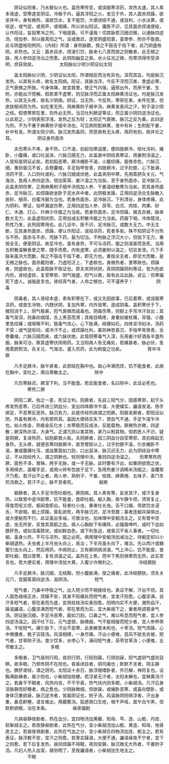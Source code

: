<!-- { "loadSidebar": true } -->
　　阴证似阳者，乃水极似火也。盖伤寒传变，或误服寒凉药，攻热太速，其人素本肾虚，受寒遂变阴证。冷极于内，逼其浮阳之火，发见于外，其人面赤烦躁，欲坐井中，身有微热，渴欲饮水，复不能饮，大便闭结不通，或自利，小水淡黄，或呕逆，或气促，或郑声，或咽痛，所以状似阳证。庸医不识，见其面赤烦渴便结，认作阳证，妄投寒冷之剂，下咽遂毙，可不谨哉！切其脉若沉细迟微，以通脉四逆汤，倍加参、附以接真阳之气。设或救迟，遂至阴盛阳衰，虽使参、附亦不能救。此与阴盛格阳例同。《内经》所谓：身热脉数，按之不鼓击于指下者，此乃阴盛格阳，非热也。又云：面赤目赤，烦渴引饮，脉来七八至而按之则散者，此无根之脉，用人参四逆汤治之而愈。此阴阳幽显之奥，水火征兆之微，伤寒须得传受讲明，庶获效矣。
　　　　　太阳脉似少阴少阴证似太阳

　　盖太阳脉似少阴，少阴证似太阳，所谓相反而治有异也。深究其旨，均是脉沉发热，以其有头疼，故名太阳病。阳证，其脉当浮，今反不浮而沉者，里虚必寒，正气衰微之所致。今身体痛，故宜救里，使正气内强，逼邪出外，而用干姜、生附，亦能出汗而解。假若里不虚寒，则见脉浮而正属太阳麻黄汤证也。均是脉沉发热，以其无头疼，故名少阴病。阴证，当无热，今反热，寒邪在表，未传在里，但皮肤郁闭而为热。如在里无热，用麻黄附子细辛汤，麻黄发表间之汗，附子温少阴之经。假使寒邪在里，则外必无热，当见吐利厥逆等证，而正属少阴四逆汤证也。以此观之，少阴表邪浮浅，发热之反为轻；太阳正气衰微，脉沉之反为重。此四逆为剂，不为不重于麻黄附子细辛汤也。可见熟附配麻黄，发中有补；生附配干姜，补中有发。所谓太阳少阴，脉沉发热虽同，而受病有无头疼，用药有别，故并论之耳。
　　　　　阴证身热面赤

　　夫伤寒头不疼，身不热，口不渴，初起怕寒战栗，便四肢厥冷，呕吐泻利，蜷卧，小腹痛，或口吐涎沫，六脉沉细无力，此盖直中阴经真寒证，用姜附汤温之，人皆知是阴证必矣。若初起恶寒，厥冷蜷卧不渴，小腹绞痛，面唇赤色，六脉沉细，重则昏沉不省，舌卷囊缩，手足指甲皆青，四肢厥冷，过乎肘膝，心下胀满，汤药不受，入口则吐或利，六脉沉细或伏绝，此盖夹阴中寒，先用蒸脐灸关元、气海法，急用人参四逆汤，倍加茱萸、姜汁温之为当矣。至于身热面赤，足冷脉沉，此盖夹阴伤寒，正用麻黄附子细辛汤倍加人参、干姜温经散寒为当矣。若其身热面赤，足冷脉沉，如烦躁欲坐卧于泥水井中者，此阴极发躁，正用四逆汤合生脉散入辰砂、细茶、白蜜冷服为当也。若身热面赤，足冷脉沉，下利清谷，身体疼痛，此为阴利，寒证，俗呼漏底伤寒，正用四逆加人参、茯苓、白朮、肉桂、肉果、砂仁、木通、灯心、升麻少许服之为当矣。若身热面赤，足冷烦躁，揭去衣被，脉来数大无力，此盖虚阳伏阴，正用加减五积散冷服之为当矣。药服下咽，冷体既消，热性乃发，此热因寒用也。此几证中，医不识，足冷脉沉，或数大无力，中无主断，见其身热面赤，烦躁，便认作阳证，误投凉药，死者多矣。殊不知阴证不分热与不热，面赤与不赤，凭脉下药，最为切当。不拘脉之浮沉大小，但指下无力，重按全无，便是阴证。故足冷也，虽有身热，不可与凉药，服之则渴甚而急死，当用五积散温解表里之寒，随手而愈。内有虚寒，必须姜附以温之，切忌发泄。凡下手脉来虽洪大而数，按之不鼓击于指下者，即无力也。重按全无者，即空大而散，是无根之脉也。面赤戴阳者，乃虚阳泛上，下虚故也。身微热者，里寒故也。烦躁者，阴盛故也。此盖取脉不取证也。原夫夹阴伏阴，真阴阴躁阴利等证，皆为色欲内伤，肾经虚损，复受寒邪，阴气独盛，阳气以衰，故有此证此脉。谚云：伤寒偏死下虚人。诚哉是言也。肾经真气者，人命之根也，可不谨养乎！
　　　　　阴毒

　　阴毒者，其人肾经本虚，素有积寒在下，或又先因欲事，已后着寒，或误服寒凉药，或食生冷物，内既伏阴，复加外寒，内外皆寒，遂成阴毒。盖积寒伏于下，微阳消于上，阴气极甚，阳气衰微而成毒也。阴毒伤寒，则额上手背冷汗自出；其毒气渐深，则鼻如烟煤，舌上黑苔而滑；其候目睛疼，身重如被杖痛，背强，小腹里急绞痛；或咽喉不利，致毒气攻心，心下胀满，结硬如石，四体坚冷如冰，汤药不受；或气促呕闷，或冷汗不止，或烦躁吐利，甚则神思昏沉，手指甲青唇青，舌卷囊缩，六脉沉细而疾，或六脉伏绝。此皆阴寒毒气入深，先用姜汁好酒各半盏热服，脉来可治，察其虚寒伏阴用药。又当知病人有无痛处，若痛甚者，脉必伏，急用蒸脐熨法，灸关元、气海法，灌入煎药，此为斡旋之功矣。
　　　　　胷中冷厥

　　凡手足厥冷，脉乍紧者，此邪结在胸中也。故心中满而烦，饥不能食者，此病在胸中，宜吐之，用瓜蒂散主之。
　　　　　除中

　　凡伤寒脉迟，厥深下利，当不能食。若反能食者，名曰除中，此证必死也。
　　　　　寒热二厥

　　阴阳二厥，抬之一差，死证立判。阳厥者，先自三阳气分，因感寒邪，起于头疼发热恶寒，已后传进三阴血分，变出四体厥冷乍温，大便燥实，讝语发渴，扬手掷足，不恶寒反恶热，脉沉有力，此是传经热病谓之阳厥。阳极发厥者，即阳证似阴，外虽有厥冷，内有邪热耳。盖因大便结实失下，使血气不通，手足乍温乍冷也。如火炼金，热极金反化水；水寒极而反成冰，反能载物。厥微热亦微，四逆散；厥深热亦深，大承气。正谓亢则以害其物，承乃以制其物。倘若医人不识，疑是阴厥，复进热药，如抱薪救火矣。夫阴厥者，因三阴血分自受寒邪，其初病起无身热，无头疼，就便恶寒四肢厥冷，直至臂胫以上，过乎肘膝不温，引衣蜷卧不渴，兼或腹痛吐泻，或战栗面如刀刮，口出涎沫，脉沉迟无力，此为阴经自中寒证，不从阳经传入，谓之阴厥也。轻则理中汤，重则四逆汤温之。　　伤寒寒热而厥，面色不泽，冒昧，两手无脉，或一手无脉，此时要有汗出，如重阴欲雨之状，多用绵衣，盖暖手足，或用火砖布包放于足下，急用热姜汁调稀米汤服之，温覆取汗乃愈。若汗出不止者，用人参、熟附子、干姜、桂枝、麻黄根、五味子、麦门冬煎汤救之。若汗不止，脉不至者死。
　　　　　蛔厥

　　蛔厥者，其人手足冷而吐蛔也。厥阴病，其人素有寒，妄发其汗，或汗复身热，以致胃中虚冷脏寒，饥不能食，食即吐蛔。蛔入胸，故乍静乍烦，须臾复止，得食而呕又烦，蛔闻食即出。轻者吐小虫，重者吐长虫。舌干口燥，常欲饮水浸舌，不欲咽。蛔上烦躁，昏乱欲死，两手脉沉迟，足冷至膝；甚者连蛔并屎俱出，或大便秘而不行。此证虽出多端，可救治也，加味理中安蛔汤主之。又有胃中空虚，虫无所安，反食其真脏之血，病人心胸胁下有痛阵，必撮眉呻吟，或时下血如豚肝色，或如湿毒脓状，或如鲜血色，或下利急迫，或昏沉不省人事者。一切吐蛔，虽身火热，不可与凉剂，服之必死。俱用理中安蛔汤加减治之，待蛔定却以小柴胡退热。夫虫者上半月虫头向上，易治；下半月虽头向下，难治。先以肉汁或糖蜜引虫头向上，然后用药，中病则止。又有厥阴病消渴，气上冲心，饥不能食，食即吐蛔，既曰胃寒，复有消渴之证。盖热在上焦，而中下焦则俱寒而无热，此实至言也。若大便实者，用理中汤加大黄，入蜜少许微利之。
　　　　　冷结膀胱

　　凡手足厥冷，脉沉细，无结胸，但小腹胀满，按之痛者，此冷结膀胱，须灸关元穴，宜服茱萸四逆汤、滋阴汤。
　　　　　短气

　　短气者，乃鼻中呼吸之气，出入短少而不相接续也。表证不解，汗出不彻，其人面色缘缘正赤，烦躁不安，其身不知痛处而短气者，宜发汗则愈。心腹坚满，自汗多短气者，邪在表而为虚，宜用桂枝汤实表则愈。阳明内实不大便，潮热自汗，躁渴讝语，心腹坚满而短气者，邪在里而为实，宜大柴胡下之，重者用调胃承气汤。阴证脉沉细，手足冷恶寒，面如刀刮，口鼻之气，难以布息而短气者，宜人参四逆汤温之。因汗吐下后，元气虚弱，脉微细，气不能相接而短少者，宜人参养荣汤。干呕短气，痛引胁下，汗出不恶寒，此表解里未和也，十枣汤。短气烦躁，心中懊憹者，栀子豆豉汤。风湿相搏，一身尽痛，汗出小便难，恶风不欲去衣被，短气者，甘草附子汤。食少饮多，水停心下，满闷短气者，茯苓甘草汤；小便难，五苓散主之。
　　　　　多眠

　　多眠者，卫气昼则行阳，夜则行阴，行阳则寤，行阴则寐，阳气虚阴气盛则目瞑，故多眠，乃邪传阴不在阳也。昏昏闭目者，阴司阖也；默默不言者，阴主静也。脾肝肾经，谓之阴司。太阳证十余日，脉浮细嗜卧者，外已解，神将复也。设胸满胁痛者，属少阳也，小柴胡加桔梗。若浮紧无汗者，太阳未解也，宜麻黄汤汗之。若鼻干不眠者，风热内攻，不干乎表，热气伏内则多眠，小柴胡汤。凡汗后身凉脉静而好睡者，病之愈也。少阴脉微细，但欲寐，或蜷卧恶寒，或喜向壁卧，或身体沉重欲寐，脉沉逆冷者，皆属阴证也，附子汤。风温脉阴阳俱浮者，汗出身重，鼻息鼾睡，语言难出，用葳蕤汤。狐惑唇口生疮，咽干声哑，面乍白乍黑，但默默欲眠，治在本条。
　　　　　昼夜偏剧

　　凡病昼静夜剧者，热在血分，宜四物汤加黄蘗、知母、芩、连、山栀、丹皮、软柴胡主之。若夜静昼剧者，此热在气分，宜小柴胡汤加山栀、黄连、知母、地骨皮主之。若昼夜俱剧者，此热在气血之分，宜小柴胡合四物汤加连、栀主之。若有表证，脉浮数不安，宜汗之则愈。若里实躁渴，大便不通，讝语昼夜不宁者，宜下之则愈。若下后复发热，昼则烦躁不得眠，夜则安静，脉沉微无大热者，干姜附子汤。凡妇人热入血室，昼则明了，至夜讝语者，小柴胡加生地主之。
　　　　　不眠

